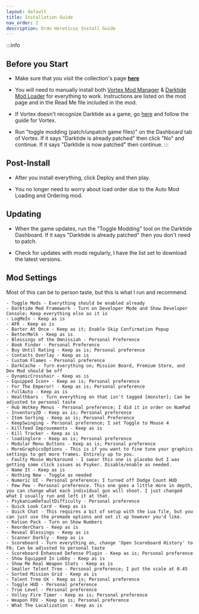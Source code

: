 ```yaml
---
layout: default
title: Installation Guide
nav_order: 2
description: Ordo Hereticus Install Guide
---
```

:::info
## Before you Start
- Make sure that you visit the collection's page **[here](https://next.nexusmods.com/warhammer40kdarktide/collections/rzdfo4)**

- You will need to manually install both [Vortex Mod Manager](https://www.nexusmods.com/about/vortex/) & [Darktide Mod Loader](https://www.nexusmods.com/warhammer40kdarktide/mods/19/?tab=description) for everything to work. Instructions are listed on the mod page and in the Read Me file included in the mod.

- If Vortex doesn't recognize Darktide as a game, go [here](https://github.com/Darktide-Mod-Framework/Darktide-Vortex-Extension) and follow the guide for Vortex.

- Run "toggle modding (patch/unpatch game files)" on the Dashboard tab of Vortex. If it says "Darktide is already patched" then click "No" and continue. If it says "Darktide is now patched" then continue.
:::
## Post-Install

- After you install everything, click Deploy and then play.

- You no longer need to worry about load order due to the Auto Mod Loading and Ordering mod.

## Updating 

- When the game updates, run the "Toggle Modding" tool on the Darktide Dashboard. If it says "Darktide is already patched" then you don't need to patch.

- Check for updates with mods regularly, I have the list set to download the latest versions.

## Mod Settings

Most of this can be to person taste, but this is what I run and recommend.

```
- Toggle Mods - Everything should be enabled already
- Darktide Mod Framework - Turn on Developer Mode and Show Developer Console; Keep everything else as it is
- LogMeIn - Keep as is
- AFK - Keep as is
- Barter At Once - Keep as it; Enable Skip Confirmation Popup
- BetterMelk - Keep as is
- Blessings of the Omnissiah - Personal Preference
- Book Finder - Personal Preference
- Buy Until Rating - Keep as is; Personal preference
- Contacts Overlay - Keep as is
- Custom Flames - Personal preference
- DarkCache - Turn everything on; Mission Board, Premium Store, and Dev Mod should be off
- DynamicCrosshair - Keep as is
- Equipped Icon+ - Keep as is; Personal preference
- For The Emperor! - Keep as is; Personal preference
- FullAuto - Keep as is
- Healthbars - Turn everything on that isn't tagged [monster]; Can be adjusted to personal taste
- Hub Hotkey Menus - Personal preference; I did it in order on NumPad
- Inventory2D - Keep as is; Personal preference
- Item Sorting - Keep as is; Personal Preference
- KeepSwinging - Personal preference; I set Toggle to Mouse 4
- Killfeed Improvements - Keep as is
- Kill Tracker - Keep as is
- loadinglore - Keep as is; Personal preference
- Modular Menu Buttons - Keep as is; Personal preference
- MoreGraphicsOptions - This is if you want to fine tune your graphics settings to get more frames. Entirely up to you.
- Faulty Mouse Workaround - I swear this one is placebo but I was getting some click issues as Psyker. Disable/enable as needed.
- Name It - Keep as is
- Nothing New - Toggle as needed
- Numeric UI - Personal preference; I turned off Dodge Count HUD
- Pew Pew - Personal preference. This one goes a little more in depth, you can change what each individual gun will shoot. I just changed what I usually run and left it at that.
- PsykaniumDefaultDifficulty - Personal preference
- Quick Look Card - Keep as is
- Quick Chat - This requires a bit of setup with the Lua file, but you can just use the premade options and set it up however you'd like.
- Ration Pack - Turn on Show Numbers
- ReorderChars - Keep as is
- Reveal Blessings - Keep as is
- Scanner Darkly - Keep as is
- Scoreboard - Turn everything on, change 'Open Scoreboard History' to F6; Can be adjusted to personal taste
- Scoreboard Enhanced Defense Plugin - Keep as is; Personal preference
- Show Equipped In Lobby - Keep as is
- Show Me Real Weapon Stats - Keep as is
- Smaller Telent Tree - Personal preference; I put the scale at 0.45
- Sorted Mission Grid - Keep as is
- Talent Tree UX - Keep as is; Personal preference
- Toggle HUD - Personal preference
- True Level - Personal preference
- Volley Fire Timer - Keep as is; Personal preference
- Weapon FOV - Keep as is; Personal preference
- What The Localization - Keep as is
```
